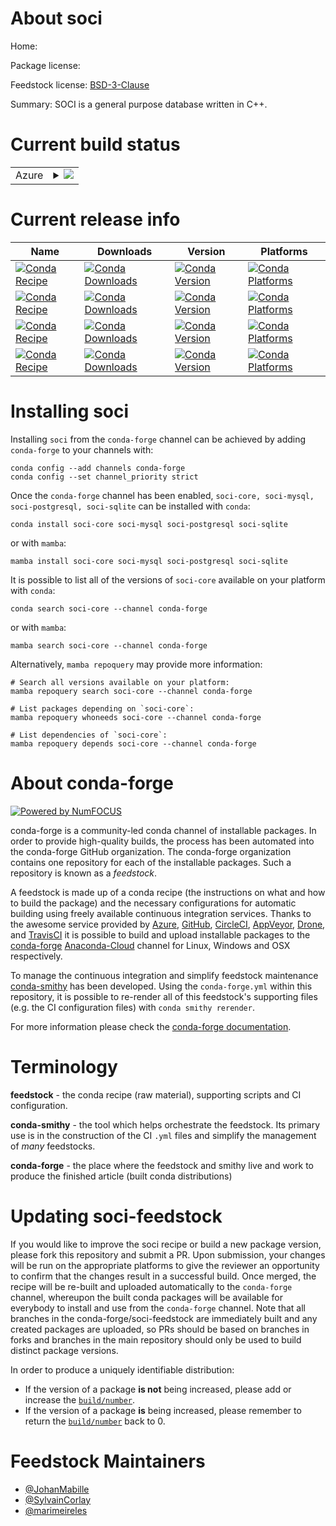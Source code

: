 About soci
==========

Home: 

Package license: 

Feedstock license: [BSD-3-Clause](https://github.com/conda-forge/soci-feedstock/blob/main/LICENSE.txt)

Summary: SOCI is a general purpose database written in C++.

Current build status
====================


<table>
    
  <tr>
    <td>Azure</td>
    <td>
      <details>
        <summary>
          <a href="https://dev.azure.com/conda-forge/feedstock-builds/_build/latest?definitionId=11514&branchName=main">
            <img src="https://dev.azure.com/conda-forge/feedstock-builds/_apis/build/status/soci-feedstock?branchName=main">
          </a>
        </summary>
        <table>
          <thead><tr><th>Variant</th><th>Status</th></tr></thead>
          <tbody><tr>
              <td>linux_64</td>
              <td>
                <a href="https://dev.azure.com/conda-forge/feedstock-builds/_build/latest?definitionId=11514&branchName=main">
                  <img src="https://dev.azure.com/conda-forge/feedstock-builds/_apis/build/status/soci-feedstock?branchName=main&jobName=linux&configuration=linux_64_" alt="variant">
                </a>
              </td>
            </tr><tr>
              <td>osx_64</td>
              <td>
                <a href="https://dev.azure.com/conda-forge/feedstock-builds/_build/latest?definitionId=11514&branchName=main">
                  <img src="https://dev.azure.com/conda-forge/feedstock-builds/_apis/build/status/soci-feedstock?branchName=main&jobName=osx&configuration=osx_64_" alt="variant">
                </a>
              </td>
            </tr><tr>
              <td>win_64</td>
              <td>
                <a href="https://dev.azure.com/conda-forge/feedstock-builds/_build/latest?definitionId=11514&branchName=main">
                  <img src="https://dev.azure.com/conda-forge/feedstock-builds/_apis/build/status/soci-feedstock?branchName=main&jobName=win&configuration=win_64_" alt="variant">
                </a>
              </td>
            </tr>
          </tbody>
        </table>
      </details>
    </td>
  </tr>
</table>

Current release info
====================

| Name | Downloads | Version | Platforms |
| --- | --- | --- | --- |
| [![Conda Recipe](https://img.shields.io/badge/recipe-soci--core-green.svg)](https://anaconda.org/conda-forge/soci-core) | [![Conda Downloads](https://img.shields.io/conda/dn/conda-forge/soci-core.svg)](https://anaconda.org/conda-forge/soci-core) | [![Conda Version](https://img.shields.io/conda/vn/conda-forge/soci-core.svg)](https://anaconda.org/conda-forge/soci-core) | [![Conda Platforms](https://img.shields.io/conda/pn/conda-forge/soci-core.svg)](https://anaconda.org/conda-forge/soci-core) |
| [![Conda Recipe](https://img.shields.io/badge/recipe-soci--mysql-green.svg)](https://anaconda.org/conda-forge/soci-mysql) | [![Conda Downloads](https://img.shields.io/conda/dn/conda-forge/soci-mysql.svg)](https://anaconda.org/conda-forge/soci-mysql) | [![Conda Version](https://img.shields.io/conda/vn/conda-forge/soci-mysql.svg)](https://anaconda.org/conda-forge/soci-mysql) | [![Conda Platforms](https://img.shields.io/conda/pn/conda-forge/soci-mysql.svg)](https://anaconda.org/conda-forge/soci-mysql) |
| [![Conda Recipe](https://img.shields.io/badge/recipe-soci--postgresql-green.svg)](https://anaconda.org/conda-forge/soci-postgresql) | [![Conda Downloads](https://img.shields.io/conda/dn/conda-forge/soci-postgresql.svg)](https://anaconda.org/conda-forge/soci-postgresql) | [![Conda Version](https://img.shields.io/conda/vn/conda-forge/soci-postgresql.svg)](https://anaconda.org/conda-forge/soci-postgresql) | [![Conda Platforms](https://img.shields.io/conda/pn/conda-forge/soci-postgresql.svg)](https://anaconda.org/conda-forge/soci-postgresql) |
| [![Conda Recipe](https://img.shields.io/badge/recipe-soci--sqlite-green.svg)](https://anaconda.org/conda-forge/soci-sqlite) | [![Conda Downloads](https://img.shields.io/conda/dn/conda-forge/soci-sqlite.svg)](https://anaconda.org/conda-forge/soci-sqlite) | [![Conda Version](https://img.shields.io/conda/vn/conda-forge/soci-sqlite.svg)](https://anaconda.org/conda-forge/soci-sqlite) | [![Conda Platforms](https://img.shields.io/conda/pn/conda-forge/soci-sqlite.svg)](https://anaconda.org/conda-forge/soci-sqlite) |

Installing soci
===============

Installing `soci` from the `conda-forge` channel can be achieved by adding `conda-forge` to your channels with:

```
conda config --add channels conda-forge
conda config --set channel_priority strict
```

Once the `conda-forge` channel has been enabled, `soci-core, soci-mysql, soci-postgresql, soci-sqlite` can be installed with `conda`:

```
conda install soci-core soci-mysql soci-postgresql soci-sqlite
```

or with `mamba`:

```
mamba install soci-core soci-mysql soci-postgresql soci-sqlite
```

It is possible to list all of the versions of `soci-core` available on your platform with `conda`:

```
conda search soci-core --channel conda-forge
```

or with `mamba`:

```
mamba search soci-core --channel conda-forge
```

Alternatively, `mamba repoquery` may provide more information:

```
# Search all versions available on your platform:
mamba repoquery search soci-core --channel conda-forge

# List packages depending on `soci-core`:
mamba repoquery whoneeds soci-core --channel conda-forge

# List dependencies of `soci-core`:
mamba repoquery depends soci-core --channel conda-forge
```


About conda-forge
=================

[![Powered by
NumFOCUS](https://img.shields.io/badge/powered%20by-NumFOCUS-orange.svg?style=flat&colorA=E1523D&colorB=007D8A)](https://numfocus.org)

conda-forge is a community-led conda channel of installable packages.
In order to provide high-quality builds, the process has been automated into the
conda-forge GitHub organization. The conda-forge organization contains one repository
for each of the installable packages. Such a repository is known as a *feedstock*.

A feedstock is made up of a conda recipe (the instructions on what and how to build
the package) and the necessary configurations for automatic building using freely
available continuous integration services. Thanks to the awesome service provided by
[Azure](https://azure.microsoft.com/en-us/services/devops/), [GitHub](https://github.com/),
[CircleCI](https://circleci.com/), [AppVeyor](https://www.appveyor.com/),
[Drone](https://cloud.drone.io/welcome), and [TravisCI](https://travis-ci.com/)
it is possible to build and upload installable packages to the
[conda-forge](https://anaconda.org/conda-forge) [Anaconda-Cloud](https://anaconda.org/)
channel for Linux, Windows and OSX respectively.

To manage the continuous integration and simplify feedstock maintenance
[conda-smithy](https://github.com/conda-forge/conda-smithy) has been developed.
Using the ``conda-forge.yml`` within this repository, it is possible to re-render all of
this feedstock's supporting files (e.g. the CI configuration files) with ``conda smithy rerender``.

For more information please check the [conda-forge documentation](https://conda-forge.org/docs/).

Terminology
===========

**feedstock** - the conda recipe (raw material), supporting scripts and CI configuration.

**conda-smithy** - the tool which helps orchestrate the feedstock.
                   Its primary use is in the construction of the CI ``.yml`` files
                   and simplify the management of *many* feedstocks.

**conda-forge** - the place where the feedstock and smithy live and work to
                  produce the finished article (built conda distributions)


Updating soci-feedstock
=======================

If you would like to improve the soci recipe or build a new
package version, please fork this repository and submit a PR. Upon submission,
your changes will be run on the appropriate platforms to give the reviewer an
opportunity to confirm that the changes result in a successful build. Once
merged, the recipe will be re-built and uploaded automatically to the
`conda-forge` channel, whereupon the built conda packages will be available for
everybody to install and use from the `conda-forge` channel.
Note that all branches in the conda-forge/soci-feedstock are
immediately built and any created packages are uploaded, so PRs should be based
on branches in forks and branches in the main repository should only be used to
build distinct package versions.

In order to produce a uniquely identifiable distribution:
 * If the version of a package **is not** being increased, please add or increase
   the [``build/number``](https://docs.conda.io/projects/conda-build/en/latest/resources/define-metadata.html#build-number-and-string).
 * If the version of a package **is** being increased, please remember to return
   the [``build/number``](https://docs.conda.io/projects/conda-build/en/latest/resources/define-metadata.html#build-number-and-string)
   back to 0.

Feedstock Maintainers
=====================

* [@JohanMabille](https://github.com/JohanMabille/)
* [@SylvainCorlay](https://github.com/SylvainCorlay/)
* [@marimeireles](https://github.com/marimeireles/)

